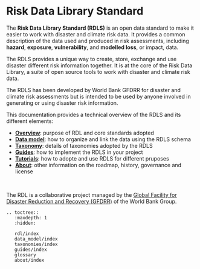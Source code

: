 <!-- https://hackmd.io/bdFuvXOfTXWzyHS44r1VXQ?both -->

# Risk Data Library Standard

The **Risk Data Library Standard (RDLS)** is an open data standard to make it easier to work with disaster and climate risk data. It provides a common description of the data used and produced in risk assessments, including **hazard**, **exposure**, **vulnerability**, and **modelled loss**, or impact, data.

The RDLS provides a unique way to create, store, exchange and use disaster different risk information together. It is at the core of the Risk Data Library, a suite of open source tools to work with disaster and climate risk data.

The RDLS has been developed by World Bank GFDRR for disaster and climate risk assessments but is intended to be used by anyone involved in generating or using disaster risk information.

This documentation provides a technical overview of the RDLS and its different elements:

- [**Overview**](rdl/index.md): purpose of RDL and core standards adopted
- [**Data model**](data_model/index.md): how to organize and link the data using the RDLS schema
- [**Taxonomy**](taxonomies/index.md): details of taxonomies adopted by the RDLS
- [**Guides**](guides/index.md): how to implement the RDLS in your project
- [**Tutorials**](tutorials/index.md): how to adopte and use RDLS for different pruposes
- [**About**](about/index.md): other information on the roadmap, history, governance and license

<br/>

The RDL is a collaborative project managed by the [Global Facility for Disaster Reduction and Recovery (GFDRR)](https://www.gfdrr.org/) of the World Bank Group.

```{eval-rst}
.. toctree::
   :maxdepth: 1
   :hidden:

   rdl/index
   data_model/index
   taxonomies/index
   guides/index
   glossary
   about/index
```
